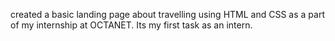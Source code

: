 created a basic landing page about travelling using HTML and CSS as a part of my internship at OCTANET. Its my first task as an intern.
